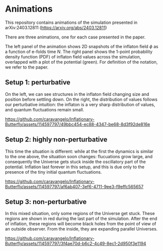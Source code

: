 # Animations

This repository contains animations of the simulation presented in arXiv:2403.12811 (https://arxiv.org/abs/2403.12811)

There are three animations, one for each case presented in the paper.

The left panel of the animation shows 2D snapshots of the inflaton field $\phi$ as a function of e-folds time $N$. The right panel shows the 1-point probability density function (PDF) of inflaton field values across the simulation, overlapped with a plot of the potential (green). For definition of the notation, we refer to the paper.

## Setup 1: perturbative

On the left, we can see structures in the inflaton field changing size and position before settling down. On the right, the distribution of values follows our perturbative intuition: the inflaton is a very sharp distribution of values, and quantum fluctuations remain small.

https://github.com/caravangelo/Inflationary-Butterfly/assets/114597797/49bbc454-ec88-4347-be68-8d3f92de816e

## Setup 2: highly non-perturbative

This time the situation is different: while at the first the dynamics is similar to the one above, the situation soon changes: flucuations grow large, and consequently the Universe gets stuck inside the oscillatory part of the potential. Inflation last forever in this setup, and this is due only to the presence of the tiny initial quantum fluctuations.

https://github.com/caravangelo/Inflationary-Butterfly/assets/114597797/af6ab407-3ef6-4711-9ee3-f9effc565657

## Setup 3: non-perturbative

In this mixed situation, only some regions of the Universe get stuck. These regions are shown in red during the last part of the simulation. After the end of inflation, these regions will become black holes from the point of view of an outside observer. From the inside, they are expanding parallel Universes.

https://github.com/caravangelo/Inflationary-Butterfly/assets/114597797/3f4ae70d-b6c2-4c49-8ec1-2d950f3e1194








